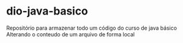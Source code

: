# dio-java-basico
Repositório para armazenar todo um código do curso de java básico
Alterando o conteudo de um arquivo de forma local
